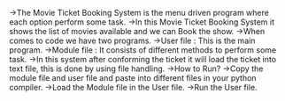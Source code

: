->The Movie Ticket Booking System is the menu driven program where each option perform some task.
->In this Movie Ticket Booking System it shows the list of movies available and we can Book the show.
->When comes to code we have two programs.
  ->User file : This is the main program.
  ->Module file : It consists of different methods to perform some task.
->In this system after conforming the ticket it will load the ticket into text file, this is done by using file handling.
->How to Run?
  ->Copy the module file and user file and paste into different files in your python compiler.
  ->Load the Module file in the User file.
  ->Run the User file.
